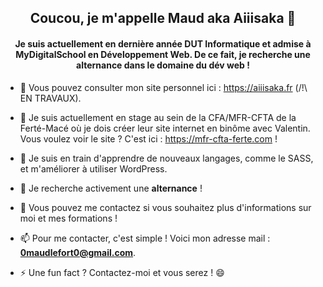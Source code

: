<h2 align="center">Coucou, je m'appelle Maud aka Aiiisaka 👋</h2>
<h4 align="center">Je suis actuellement en dernière année DUT Informatique et admise à MyDigitalSchool en Développement Web. De ce fait, je recherche une alternance dans le domaine du dév web !</h3>

- 🔭 Vous pouvez consulter mon site personnel ici : https://aiiisaka.fr (/!\ EN TRAVAUX).

- 👯 Je suis actuellement en stage au sein de la CFA/MFR-CFTA de la Ferté-Macé où je dois créer leur site internet en binôme avec Valentin. Vous voulez voir le site ? C'est ici : https://mfr-cfta-ferte.com !

- 🌱 Je suis en train d'apprendre de nouveaux langages, comme le SASS, et m'améliorer à utiliser WordPress.

- 🤔 Je recherche activement une **alternance** !

- 💬 Vous pouvez me contactez si vous souhaitez plus d'informations sur moi et mes formations !

- 📫 Pour me contacter, c'est simple ! Voici mon adresse mail : **0maudlefort0@gmail.com**.

- ⚡ Une fun fact ? Contactez-moi et vous serez ! 😄

<!--
**Aiiisaka/Aiiisaka** is a ✨ _special_ ✨ repository because its `README.md` (this file) appears on your GitHub profile.

Here are some ideas to get you started:

- 🔭 I’m currently working on ...
- 🌱 I’m currently learning ...
- 👯 I’m looking to collaborate on ...
- 🤔 I’m looking for help with ...
- 💬 Ask me about ...
- 📫 How to reach me: ...
- 😄 Pronouns: ...
- ⚡ Fun fact: ...
-->

